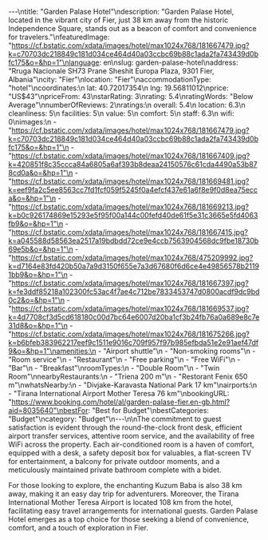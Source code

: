 ---\ntitle: "Garden Palase Hotel"\ndescription: "Garden Palase Hotel, located in the vibrant city of Fier, just 38 km away from the historic Independence Square, stands out as a beacon of comfort and convenience for travelers."\nfeaturedImage: "https://cf.bstatic.com/xdata/images/hotel/max1024x768/181667479.jpg?k=c70703dc218849c181d034ce464d40a03ccbc69b88c1ada2fa743439d0bfc175&o=&hp=1"\nlanguage: en\nslug: garden-palase-hotel\naddress: "Rruga Nacionale SH73 Prane Sheshit Europa Plaza, 9301 Fier, Albania"\ncity: "Fier"\nlocation: "Fier"\naccommodationType: "hotel"\ncoordinates:\n  lat: 40.72017354\n  lng: 19.56811012\nprice: "US$43"\npriceFrom: 43\nstarRating: 3\nrating: 5.4\nratingWords: "Below Average"\nnumberOfReviews: 2\nratings:\n  overall: 5.4\n  location: 6.3\n  cleanliness: 5\n  facilities: 5\n  value: 5\n  comfort: 5\n  staff: 6.3\n  wifi: 0\nimages:\n  - "https://cf.bstatic.com/xdata/images/hotel/max1024x768/181667479.jpg?k=c70703dc218849c181d034ce464d40a03ccbc69b88c1ada2fa743439d0bfc175&o=&hp=1"\n  - "https://cf.bstatic.com/xdata/images/hotel/max1024x768/181667409.jpg?k=420851f8c35ccca84a6805a6af393b8deaa24150576c61cda4490a53b878cd0a&o=&hp=1"\n  - "https://cf.bstatic.com/xdata/images/hotel/max1024x768/181669481.jpg?k=eef9fa2c5ee8563cc7fd1fcf059f5245f0a4efcf437e61a6f8e9f0d8ea75ecca&o=&hp=1"\n  - "https://cf.bstatic.com/xdata/images/hotel/max1024x768/181669213.jpg?k=b0c926174869e15293e5f95f00a144c00fefd40de61f5e31c3665e5fd4063fb9&o=&hp=1"\n  - "https://cf.bstatic.com/xdata/images/hotel/max1024x768/181667415.jpg?k=a045588d58563ea2517a19bdbdd72ce9e4ccb7563904568dc9fbe18730b69e5b&o=&hp=1"\n  - "https://cf.bstatic.com/xdata/images/hotel/max1024x768/475209992.jpg?k=d7164e83fd420b50a7a9d3150f655e7a3d67680f6d6ce4e49856578b21191bb9&o=&hp=1"\n  - "https://cf.bstatic.com/xdata/images/hotel/max1024x768/181667397.jpg?k=fe3ddf85218a102300fc53ac4f7ae4c712be7833453747d0800acdf9dc9bd0c2&o=&hp=1"\n  - "https://cf.bstatic.com/xdata/images/hotel/max1024x768/181669537.jpg?k=4d7708cf3d5cd618180c00d7bc64e6007d20ba1cf3b24fb76a0a689e8c7e31d8&o=&hp=1"\n  - "https://cf.bstatic.com/xdata/images/hotel/max1024x768/181675266.jpg?k=b6bfeb383962217eef9c1511e9016c709f957f97b985efbda51e2e91aef47df9&o=&hp=1"\namenities:\n  - "Airport shuttle"\n  - "Non-smoking rooms"\n  - "Room service"\n  - "Restaurant"\n  - "Free parking"\n  - "Free WiFi"\n  - "Bar"\n  - "Breakfast"\nroomTypes:\n  - "Double Room"\n  - "Twin Room"\nnearbyRestaurants:\n  - "Triena 200 m"\n  - "Restorant Fenix 650 m"\nwhatsNearby:\n  - "Divjake-Karavasta National Park 17 km"\nairports:\n  - "Tirana International Airport Mother Teresa 76 km"\nbookingURL: "https://www.booking.com/hotel/al/garden-palase-fier.en-gb.html?aid=8035640"\nbestFor: "Best for Budget"\nbestCategories: "Budget"\ncategory: "Budget"\n---\n\nThe commitment to guest satisfaction is evident through the round-the-clock front desk, efficient airport transfer services, attentive room service, and the availability of free WiFi across the property. Each air-conditioned room is a haven of comfort, equipped with a desk, a safety deposit box for valuables, a flat-screen TV for entertainment, a balcony for private outdoor moments, and a meticulously maintained private bathroom complete with a bidet.

For those looking to explore, the enchanting Kuzum Baba is also 38 km away, making it an easy day trip for adventurers. Moreover, the Tirana International Mother Teresa Airport is located 108 km from the hotel, facilitating easy travel arrangements for international guests. Garden Palase Hotel emerges as a top choice for those seeking a blend of convenience, comfort, and a touch of exploration in Fier.
